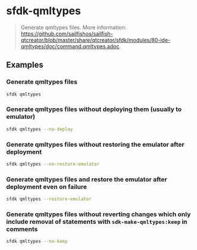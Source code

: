 # sfdk-qmltypes

> Generate qmltypes files. More information: <https://github.com/sailfishos/sailfish-qtcreator/blob/master/share/qtcreator/sfdk/modules/80-ide-qmltypes/doc/command.qmltypes.adoc>.

## Examples

### Generate qmltypes files

```bash
sfdk qmltypes
```

### Generate qmltypes files without deploying them (usually to emulator)

```bash
sfdk qmltypes --no-deploy
```

### Generate qmltypes files without restoring the emulator after deployment

```bash
sfdk qmltypes --no-restore-emulator
```

### Generate qmltypes files and restore the emulator after deployment even on failure

```bash
sfdk qmltypes --restore-emulator
```

### Generate qmltypes files without reverting changes which only include removal of statements with `sdk-make-qmltypes:keep` in comments

```bash
sfdk qmltypes --no-keep
```
